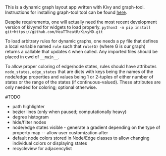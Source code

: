 This is a dynamic graph layout app written with Kivy and graph-tool.  Instructions for installing graph-tool tool can
be found [here](https://graph-tool.skewed.de/).

Despite requirements, one will actually need the most recent development version of kivymd for widgets to load properly.
`python3 -m pip install git+https://github.com/HeaTTheatR/KivyMD.git`

To load arbitrary rules for dynamic graphs, one needs a py file that defines a local variable named `rule` such that
`rule(G)` (where G is our graph) returns a callable that updates `G` when called.  Any imported files should be placed
in cwd of `__main__`.

To allow proper coloring of edge/node states, rules should have attributes `node_states`, `edge_states` that are dicts
with keys being the names of the node/edge properties and values being 1 or 2-tuples of either number of states or the
range of the states (if continuous-valued).  These attributes are only needed for coloring; optional otherwise.

#TODO

* path highlighter
* bezier lines (only when paused; computationally heavy)
* degree histogram
* hide/filter nodes
* node/edge states visible - generate a gradient depending on the type of property map -- allow user customization after
* default node colors stored in Node/Edge classes to allow changing individual colors or displaying states
* recycleview for adjacencylist